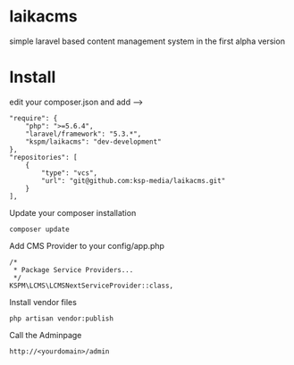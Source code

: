 # laikacms

simple laravel based content management system in the first alpha version

# Install

edit your composer.json and add -->

	"require": {
        "php": ">=5.6.4",
        "laravel/framework": "5.3.*",
		"kspm/laikacms": "dev-development"
    },
    "repositories": [
        {
            "type": "vcs",
            "url": "git@github.com:ksp-media/laikacms.git"
        }
    ],

Update your composer installation

	composer update

Add CMS Provider to your config/app.php

	/*
     * Package Service Providers...
     */
    KSPM\LCMS\LCMSNextServiceProvider::class,


Install vendor files

	php artisan vendor:publish

Call the Adminpage

	http://<yourdomain>/admin

